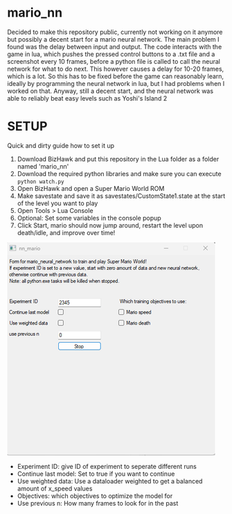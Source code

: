 # mario_nn

Decided to make this repository public, currently not working on it anymore but possibly a decent start for a mario neural network.
The main problem I found was the delay between input and output. 
The code interacts with the game in lua, which pushes the pressed control buttons to a .txt file and a screenshot every 10 frames, before a python file is called to call the neural network for what to do next.
This however causes a delay for 10-20 frames, which is a lot.
So this has to be fixed before the game can reasonably learn, ideally by programming the neural network in lua, but I had problems when I worked on that.
Anyway, still a decent start, and the neural network was able to reliably beat easy levels such as Yoshi's Island 2

# SETUP

Quick and dirty guide how to set it up

1. Download BizHawk and put this repository in the Lua folder as a folder named 'mario_nn' 
2. Download the required python libraries and make sure you can execute `python watch.py`
3. Open BizHawk and open a Super Mario World ROM
4. Make savestate and save it as savestates/CustomState1.state at the start of the level you want to play
5. Open Tools > Lua Console
6. Optional: Set some variables in the console popup
7. Click Start, mario should now jump around, restart the level upon death/idle, and improve over time!

![screenshot of the popup](Media/popup_screenshot.png)
* Experiment ID: give ID of experiment to seperate different runs 
* Continue last model: Set to true if you want to continue 
* Use weighted data: Use a dataloader weighted to get a balanced amount of x_speed values 
* Objectives: which objectives to optimize the model for 
* Use previous n: How many frames to look for in the past
